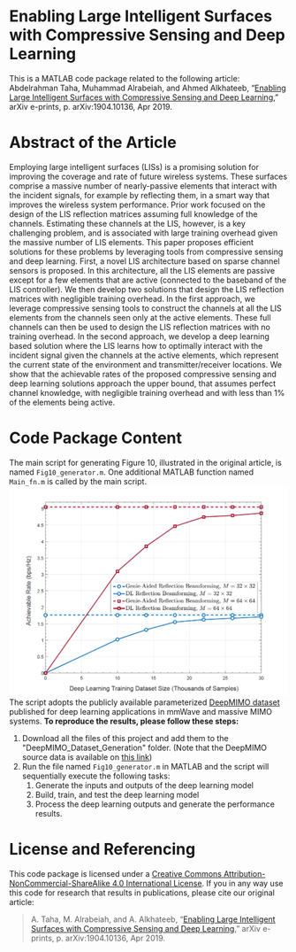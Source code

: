 # Enabling Large Intelligent Surfaces with Compressive Sensing and Deep Learning
This is a MATLAB code package related to the following article: 
Abdelrahman Taha, Muhammad Alrabeiah, and Ahmed Alkhateeb, “[Enabling Large Intelligent Surfaces with Compressive Sensing and Deep Learning](https://arxiv.org/abs/1904.10136),” arXiv e-prints, p. arXiv:1904.10136, Apr 2019.
# Abstract of the Article
Employing large intelligent surfaces (LISs) is a promising solution for improving the coverage and rate of future wireless systems. These surfaces comprise a massive number of nearly-passive elements that interact with the incident signals, for example by reflecting them, in a smart way that improves the wireless system performance. Prior work focused on the design of the LIS reflection matrices assuming full knowledge of the channels. Estimating these channels at the LIS, however, is a key challenging problem, and is associated with large training overhead given the massive number of LIS elements. This paper proposes efficient solutions for these problems by leveraging tools from compressive sensing and deep learning. First, a novel LIS architecture based on sparse channel sensors is proposed. In this architecture, all the LIS elements are passive except for a few elements that are active (connected to the baseband of the LIS controller). We then develop two solutions that design the LIS reflection matrices with negligible training overhead. In the first approach, we leverage compressive sensing tools to construct the channels at all the LIS elements from the channels seen only at the active elements. These full channels can then be used to design the LIS reflection matrices with no training overhead. In the second approach, we develop a deep learning based solution where the LIS learns how to optimally interact with the incident signal given the channels at the active elements, which represent the current state of the environment and transmitter/receiver locations. We show that the achievable rates of the proposed compressive sensing and deep learning solutions approach the upper bound, that assumes perfect channel knowledge, with negligible training overhead and with less than 1% of the elements being active.
# Code Package Content
The main script for generating Figure 10, illustrated in the original article, is named `Fig10_generator.m`. 
One additional MATLAB function named `Main_fn.m` is called by the main script.
![Figure10](https://github.com/Abdelrahman-Taha/LIS-DeepLearning/blob/master/Figure10.png)
The script adopts the publicly available parameterized [DeepMIMO dataset](http://deepmimo.net/) published for deep learning applications in mmWave and massive MIMO systems.
**To reproduce the results, please follow these steps:**
1. Download all the files of this project and add them to the "DeepMIMO_Dataset_Generation" folder. 
(Note that the DeepMIMO source data is available on [this link](http://deepmimo.net/))
2. Run the file named `Fig10_generator.m` in MATLAB and the script will sequentially execute the following tasks:
    1. Generate the inputs and outputs of the deep learning model
    2. Build, train, and test the deep learning model
    3. Process the deep learning outputs and generate the performance results.
# License and Referencing
This code package is licensed under a [Creative Commons Attribution-NonCommercial-ShareAlike 4.0 International License](https://creativecommons.org/licenses/by-nc-sa/4.0/). If you in any way use this code for research that results in publications, please cite our original article:

> A. Taha, M. Alrabeiah, and A. Alkhateeb, “[Enabling Large Intelligent Surfaces with Compressive Sensing and Deep Learning](https://arxiv.org/abs/1904.10136),” arXiv e-prints, p. arXiv:1904.10136, Apr 2019.
